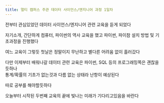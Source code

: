 ```yaml
---
title: 멀티 캠퍼스 주관 데이터 사이언스/엔지니어 과정 1일차
---
```


전부터 관심있었던 데이터 사이언스/엔지니어 관련 교육을 듣게 되었다

자기소개, 간단하게 컴퓨터, 파이썬의 역사 교육을 했고 파이썬, 파이참 설치 방법 및 기초과정을 진행했다

여느 교육이 그렇듯 첫날은 정말이지 무난하고 별다른 어려움 없이 흘러갔다

다만 이제부터 배워나갈 데이터 관련 교육은 파이썬, SQL 등의 프로그래밍쪽은 괜찮을듯하나   
통계/확률의 기초가 없는것과 다름 없는 상태라 난항이 예상된다

따로 공부를 해야할듯하다  

오늘부터 시작된 두번째 교육의 끝에 빛나는 미래가 기다리고있음을 바란다


